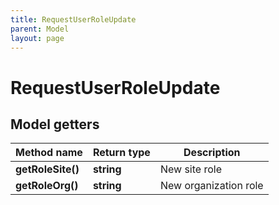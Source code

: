 ```yaml
---
title: RequestUserRoleUpdate
parent: Model
layout: page
---
```


# RequestUserRoleUpdate

## Model getters

Method name | Return type | Description
------------ | ------------- | -------------
**getRoleSite()** | **string** | New site role
**getRoleOrg()** | **string** | New organization role

